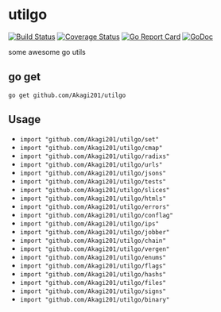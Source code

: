 # utilgo

[![Build Status](https://travis-ci.org/Akagi201/utilgo.svg)](https://travis-ci.org/Akagi201/utilgo) [![Coverage Status](https://coveralls.io/repos/github/Akagi201/utilgo/badge.svg?branch=master)](https://coveralls.io/github/Akagi201/utilgo?branch=master) [![Go Report Card](https://goreportcard.com/badge/github.com/Akagi201/utilgo)](https://goreportcard.com/report/github.com/Akagi201/utilgo) [![GoDoc](https://godoc.org/github.com/Akagi201/utilgo?status.svg)](https://godoc.org/github.com/Akagi201/utilgo)

some awesome go utils

## go get

`go get github.com/Akagi201/utilgo`

## Usage

* `import "github.com/Akagi201/utilgo/set"`
* `import "github.com/Akagi201/utilgo/cmap"`
* `import "github.com/Akagi201/utilgo/radixs"`
* `import "github.com/Akagi201/utilgo/urls"`
* `import "github.com/Akagi201/utilgo/jsons"`
* `import "github.com/Akagi201/utilgo/tests"`
* `import "github.com/Akagi201/utilgo/slices"`
* `import "github.com/Akagi201/utilgo/htmls"`
* `import "github.com/Akagi201/utilgo/errors"`
* `import "github.com/Akagi201/utilgo/conflag"`
* `import "github.com/Akagi201/utilgo/ips"`
* `import "github.com/Akagi201/utilgo/jobber"`
* `import "github.com/Akagi201/utilgo/chain"`
* `import "github.com/Akagi201/utilgo/vergen"`
* `import "github.com/Akagi201/utilgo/enums"`
* `import "github.com/Akagi201/utilgo/flags"`
* `import "github.com/Akagi201/utilgo/hashs"`
* `import "github.com/Akagi201/utilgo/files"`
* `import "github.com/Akagi201/utilgo/signs"`
* `import "github.com/Akagi201/utilgo/binary"`
